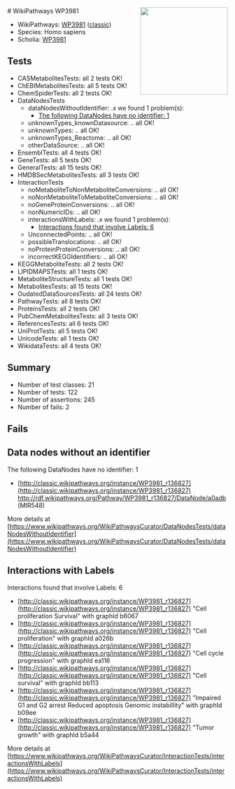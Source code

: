 <img style="float: right; width: 200px" src="https://upload.wikimedia.org/wikipedia/commons/thumb/8/83/Wplogo_with_text_500.png/640px-Wplogo_with_text_500.png" />
# WikiPathways WP3981

* WikiPathways: [WP3981](https://wikipathways.org/pathways/WP3981) ([classic](https://classic.wikipathways.org/instance/WP3981))
* Species: Homo sapiens
* Scholia: [WP3981](https://scholia.toolforge.org/wikipathways/WP3981)
## Tests
* CASMetabolitesTests: all 2 tests OK!
* ChEBIMetabolitesTests: all 5 tests OK!
* ChemSpiderTests: all 2 tests OK!
* DataNodesTests
    * dataNodesWithoutIdentifier: .x we found 1 problem(s):
        * [The following DataNodes have no identifier: 1](#d2d32fa0)
    * unknownTypes_knownDatasource: .. all OK!
    * unknownTypes: .. all OK!
    * unknownTypes_Reactome: .. all OK!
    * otherDataSource: .. all OK!
* EnsemblTests: all 4 tests OK!
* GeneTests: all 5 tests OK!
* GeneralTests: all 15 tests OK!
* HMDBSecMetabolitesTests: all 3 tests OK!
* InteractionTests
    * noMetaboliteToNonMetaboliteConversions: .. all OK!
    * noNonMetaboliteToMetaboliteConversions: .. all OK!
    * noGeneProteinConversions: .. all OK!
    * nonNumericIDs: .. all OK!
    * interactionsWithLabels: .x we found 1 problem(s):
        * [Interactions found that involve Labels: 6](#630d267d)
    * UnconnectedPoints: .. all OK!
    * possibleTranslocations: .. all OK!
    * noProteinProteinConversions: .. all OK!
    * incorrectKEGGIdentifiers: .. all OK!
* KEGGMetaboliteTests: all 2 tests OK!
* LIPIDMAPSTests: all 1 tests OK!
* MetaboliteStructureTests: all 1 tests OK!
* MetabolitesTests: all 15 tests OK!
* OudatedDataSourcesTests: all 24 tests OK!
* PathwayTests: all 8 tests OK!
* ProteinsTests: all 2 tests OK!
* PubChemMetabolitesTests: all 3 tests OK!
* ReferencesTests: all 6 tests OK!
* UniProtTests: all 5 tests OK!
* UnicodeTests: all 1 tests OK!
* WikidataTests: all 4 tests OK!


## Summary

* Number of test classes: 21
* Number of tests: 122
* Number of assertions: 245
* Number of fails: 2

## Fails

<a name="d2d32fa0" />

## Data nodes without an identifier

The following DataNodes have no identifier: 1

* [http://classic.wikipathways.org/instance/WP3981_r136827](http://classic.wikipathways.org/instance/WP3981_r136827) http://rdf.wikipathways.org/Pathway/WP3981_r136827/DataNode/a0adb (MIR548)


More details at [https://www.wikipathways.org/WikiPathwaysCurator/DataNodesTests/dataNodesWithoutIdentifier](https://www.wikipathways.org/WikiPathwaysCurator/DataNodesTests/dataNodesWithoutIdentifier)

<a name="630d267d" />

## Interactions with Labels

Interactions found that involve Labels: 6

* [http://classic.wikipathways.org/instance/WP3981_r136827](http://classic.wikipathways.org/instance/WP3981_r136827) "Cell proliferation
Survival" with graphId b6067
* [http://classic.wikipathways.org/instance/WP3981_r136827](http://classic.wikipathways.org/instance/WP3981_r136827) "Cell proliferation" with graphId a026b
* [http://classic.wikipathways.org/instance/WP3981_r136827](http://classic.wikipathways.org/instance/WP3981_r136827) "Cell cycle
progression" with graphId ea116
* [http://classic.wikipathways.org/instance/WP3981_r136827](http://classic.wikipathways.org/instance/WP3981_r136827) "Cell survival" with graphId bb113
* [http://classic.wikipathways.org/instance/WP3981_r136827](http://classic.wikipathways.org/instance/WP3981_r136827) "Impaired G1 and G2 arrest
Reduced apoptosis
Genomic instabillity" with graphId b09ee
* [http://classic.wikipathways.org/instance/WP3981_r136827](http://classic.wikipathways.org/instance/WP3981_r136827) "Tumor 
growth" with graphId b5a44


More details at [https://www.wikipathways.org/WikiPathwaysCurator/InteractionTests/interactionsWithLabels](https://www.wikipathways.org/WikiPathwaysCurator/InteractionTests/interactionsWithLabels)

